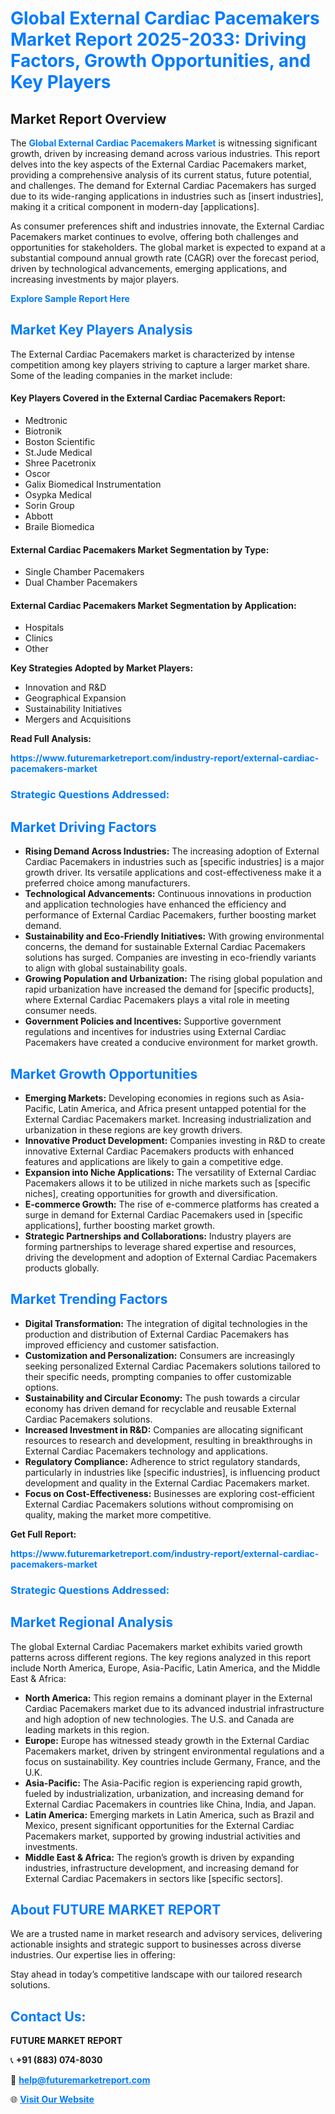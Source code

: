 <h1 style="color: #007BFF;">Global External Cardiac Pacemakers Market Report 2025-2033: Driving Factors, Growth Opportunities, and Key Players</h1>

<section id="overview">
<h2>Market Report Overview</h2>
<p>The <a href="https://www.futuremarketreport.com/industry-report/external-cardiac-pacemakers-market" style="color: #007BFF; text-decoration: none;"><strong>Global External Cardiac Pacemakers Market</strong></a> is witnessing significant growth, driven by increasing demand across various industries. This report delves into the key aspects of the External Cardiac Pacemakers market, providing a comprehensive analysis of its current status, future potential, and challenges. The demand for External Cardiac Pacemakers has surged due to its wide-ranging applications in industries such as [insert industries], making it a critical component in modern-day [applications].</p>
<p>As consumer preferences shift and industries innovate, the External Cardiac Pacemakers market continues to evolve, offering both challenges and opportunities for stakeholders. The global market is expected to expand at a substantial compound annual growth rate (CAGR) over the forecast period, driven by technological advancements, emerging applications, and increasing investments by major players.</p>
</section>

<section id="overview">
<p><a href="https://www.futuremarketreport.com/request-sample/reportId=101747" style="color: #007BFF; text-decoration: none;"><strong>Explore Sample Report Here</strong></a></p>
</section>

<section id="key-players">
<h2 style="color: #007BFF;">Market Key Players Analysis</h2>
<p>The External Cardiac Pacemakers market is characterized by intense competition among key players striving to capture a larger market share. Some of the leading companies in the market include:</p>
<h4>Key Players Covered in the External Cardiac Pacemakers Report:</h4>
<ul><li>Medtronic</li><li>Biotronik</li><li>Boston Scientific</li><li>St.Jude Medical</li><li>Shree Pacetronix</li><li>Oscor</li><li>Galix Biomedical Instrumentation</li><li>Osypka Medical</li><li>Sorin Group</li><li>Abbott</li><li>Braile Biomedica</li></ul>
<h4>External Cardiac Pacemakers Market Segmentation by Type:</h4>
<ul><li>Single Chamber Pacemakers</li><li>Dual Chamber Pacemakers</li></ul>

<h4>External Cardiac Pacemakers Market Segmentation by Application:</h4>
<ul><li>Hospitals</li><li>Clinics</li><li>Other</li></ul>
<p><strong>Key Strategies Adopted by Market Players:</strong></p>
<ul>
<li>Innovation and R&D</li>
<li>Geographical Expansion</li>
<li>Sustainability Initiatives</li>
<li>Mergers and Acquisitions</li>
</ul>
</section>

<section>
<p><strong>Read Full Analysis: </strong></p><a href="https://www.futuremarketreport.com/industry-report/external-cardiac-pacemakers-market" style="color: #007BFF; text-decoration: none;"><strong>https://www.futuremarketreport.com/industry-report/external-cardiac-pacemakers-market</strong></a>
<h3 style="color: #007BFF;">Strategic Questions Addressed:</h3>
</section>

<section id="driving-factors">
<h2 style="color: #007BFF;">Market Driving Factors</h2>
<ul>
<li><strong>Rising Demand Across Industries:</strong> The increasing adoption of External Cardiac Pacemakers in industries such as [specific industries] is a major growth driver. Its versatile applications and cost-effectiveness make it a preferred choice among manufacturers.</li>
<li><strong>Technological Advancements:</strong> Continuous innovations in production and application technologies have enhanced the efficiency and performance of External Cardiac Pacemakers, further boosting market demand.</li>
<li><strong>Sustainability and Eco-Friendly Initiatives:</strong> With growing environmental concerns, the demand for sustainable External Cardiac Pacemakers solutions has surged. Companies are investing in eco-friendly variants to align with global sustainability goals.</li>
<li><strong>Growing Population and Urbanization:</strong> The rising global population and rapid urbanization have increased the demand for [specific products], where External Cardiac Pacemakers plays a vital role in meeting consumer needs.</li>
<li><strong>Government Policies and Incentives:</strong> Supportive government regulations and incentives for industries using External Cardiac Pacemakers have created a conducive environment for market growth.</li>
</ul>
</section>

<section id="growth-opportunities">
<h2 style="color: #007BFF;">Market Growth Opportunities</h2>
<ul>
<li><strong>Emerging Markets:</strong> Developing economies in regions such as Asia-Pacific, Latin America, and Africa present untapped potential for the External Cardiac Pacemakers market. Increasing industrialization and urbanization in these regions are key growth drivers.</li>
<li><strong>Innovative Product Development:</strong> Companies investing in R&D to create innovative External Cardiac Pacemakers products with enhanced features and applications are likely to gain a competitive edge.</li>
<li><strong>Expansion into Niche Applications:</strong> The versatility of External Cardiac Pacemakers allows it to be utilized in niche markets such as [specific niches], creating opportunities for growth and diversification.</li>
<li><strong>E-commerce Growth:</strong> The rise of e-commerce platforms has created a surge in demand for External Cardiac Pacemakers used in [specific applications], further boosting market growth.</li>
<li><strong>Strategic Partnerships and Collaborations:</strong> Industry players are forming partnerships to leverage shared expertise and resources, driving the development and adoption of External Cardiac Pacemakers products globally.</li>
</ul>
</section>

<section id="trending-factors">
<h2 style="color: #007BFF;">Market Trending Factors</h2>
<ul>
<li><strong>Digital Transformation:</strong> The integration of digital technologies in the production and distribution of External Cardiac Pacemakers has improved efficiency and customer satisfaction.</li>
<li><strong>Customization and Personalization:</strong> Consumers are increasingly seeking personalized External Cardiac Pacemakers solutions tailored to their specific needs, prompting companies to offer customizable options.</li>
<li><strong>Sustainability and Circular Economy:</strong> The push towards a circular economy has driven demand for recyclable and reusable External Cardiac Pacemakers solutions.</li>
<li><strong>Increased Investment in R&D:</strong> Companies are allocating significant resources to research and development, resulting in breakthroughs in External Cardiac Pacemakers technology and applications.</li>
<li><strong>Regulatory Compliance:</strong> Adherence to strict regulatory standards, particularly in industries like [specific industries], is influencing product development and quality in the External Cardiac Pacemakers market.</li>
<li><strong>Focus on Cost-Effectiveness:</strong> Businesses are exploring cost-efficient External Cardiac Pacemakers solutions without compromising on quality, making the market more competitive.</li>
</ul>
</section>

<section>
<p><strong>Get Full Report: </strong></p><a href="https://www.futuremarketreport.com/industry-report/external-cardiac-pacemakers-market" style="color: #007BFF; text-decoration: none;"><strong>https://www.futuremarketreport.com/industry-report/external-cardiac-pacemakers-market</strong></a>
<h3 style="color: #007BFF;">Strategic Questions Addressed:</h3>
</section>


<section id="regional-analysis">
<h2 style="color: #007BFF;">Market Regional Analysis</h2>
<p>The global External Cardiac Pacemakers market exhibits varied growth patterns across different regions. The key regions analyzed in this report include North America, Europe, Asia-Pacific, Latin America, and the Middle East & Africa:</p>
<ul>
<li><strong>North America:</strong> This region remains a dominant player in the External Cardiac Pacemakers market due to its advanced industrial infrastructure and high adoption of new technologies. The U.S. and Canada are leading markets in this region.</li>
<li><strong>Europe:</strong> Europe has witnessed steady growth in the External Cardiac Pacemakers market, driven by stringent environmental regulations and a focus on sustainability. Key countries include Germany, France, and the U.K.</li>
<li><strong>Asia-Pacific:</strong> The Asia-Pacific region is experiencing rapid growth, fueled by industrialization, urbanization, and increasing demand for External Cardiac Pacemakers in countries like China, India, and Japan.</li>
<li><strong>Latin America:</strong> Emerging markets in Latin America, such as Brazil and Mexico, present significant opportunities for the External Cardiac Pacemakers market, supported by growing industrial activities and investments.</li>
<li><strong>Middle East & Africa:</strong> The region’s growth is driven by expanding industries, infrastructure development, and increasing demand for External Cardiac Pacemakers in sectors like [specific sectors].</li>
</ul>
</section>

<footer>
<h2 style="color: #007BFF;">About FUTURE MARKET REPORT</h2>
<p>We are a trusted name in market research and advisory services, delivering actionable insights and strategic support to businesses across diverse industries. Our expertise lies in offering:</p>

<p>Stay ahead in today’s competitive landscape with our tailored research solutions.</p>

<h2 style="color: #007BFF;">Contact Us:</h2>
<p><strong>FUTURE MARKET REPORT</strong></p>
<p>📞 <strong>+91 (883) 074-8030</strong></p>
<p>📧 <strong><a href="mailto:help@futuremarketreport.com" style="color: #007BFF;">help@futuremarketreport.com</a></strong></p>
<p>🌐 <strong><a href="https://www.futuremarketreport.com/" style="color: #007BFF;">Visit Our Website</a></strong></p>
</footer>